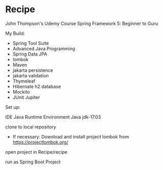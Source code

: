 # Recipe

John Thompson's Udemy Course Spring Framework 5: Beginner to Guru

My Build:

* Spring Tool Suite
* Advanced Java Programming 
* Spring Data JPA
* lombok
* Maven
* jakarta persistence
* jakarta validation
* Thymeleaf
* Hibernate h2 database
* Mockito
* JUnit Jupiter

Set up:
  
  IDE Java Runtime Environment Java jdk-17.03

  clone to local repository
  
  * If necessary: Download and install project lombok from https://projectlombok.org/

  open project in Recipe/recipe
  
  run as Spring Boot Project

